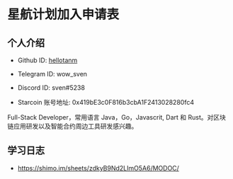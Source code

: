 

# 星航计划加入申请表

## 个人介绍

* Github ID: [hellotanm](https://github.com/hellotanm)

* Telegram ID: wow_sven

* Discord ID: sven#5238

* Starcoin 账号地址: 0x419bE3c0F816b3cbA1F2413028280fc4


Full-Stack Developer，常用语言 Java，Go，Javascrit, Dart 和 Rust。对区块链应用研发以及智能合约周边工具研发感兴趣。


## 学习日志

* https://shimo.im/sheets/zdkyB9Nd2LImO5A6/MODOC/
